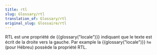 ```yaml
---
title: rtl
slug: Glossary/rtl
translation_of: Glossary/rtl
original_slug: Glossaire/rtl
---
```


RTL est une propriété de {{glossary("locale")}} indiquant que le texte est écrit de la droite vers la gauche. Par example la {{glossary("locale")}} `he` (pour Hébreu) possède la propriété RTL.
